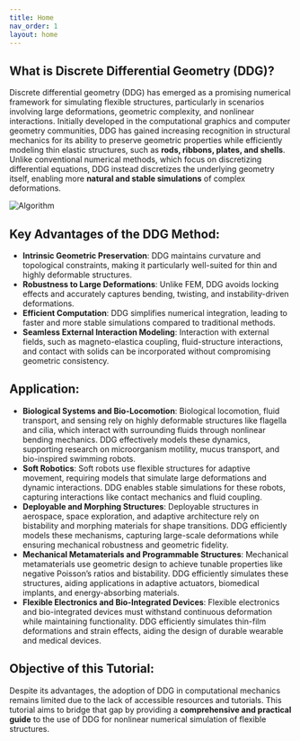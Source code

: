 ```yaml
---
title: Home
nav_order: 1
layout: home
---
```


<!-- <span style="font-family: 'Roboto', sans-serif; font-size: 20px; font-weight: bold;">
Why DDG?
</span> -->

## What is Discrete Differential Geometry (DDG)?

Discrete differential geometry (DDG) has emerged as a promising numerical framework for simulating flexible structures, particularly in scenarios involving large deformations, geometric complexity, and nonlinear interactions. Initially developed in the computational graphics and computer geometry communities, DDG has gained increasing recognition in structural mechanics for its ability to preserve geometric properties while efficiently modeling thin elastic structures, such as **rods, ribbons, plates, and shells**. Unlike conventional numerical methods, which focus on discretizing differential equations, DDG instead discretizes the underlying geometry itself, enabling more **natural and stable simulations** of complex deformations.

![Algorithm](assets/figures/DDG_Application.png)

## Key Advantages of the DDG Method:

- **Intrinsic Geometric Preservation**: DDG maintains curvature and topological constraints, making it particularly well-suited for thin and highly deformable structures.
- **Robustness to Large Deformations**: Unlike FEM, DDG avoids locking effects and accurately captures bending, twisting, and instability-driven deformations.
- **Efficient Computation**: DDG simplifies numerical integration, leading to faster and more stable simulations compared to traditional methods.
- **Seamless External Interaction Modeling**: Interaction with external fields, such as magneto-elastica coupling, fluid-structure interactions, and contact with solids can be incorporated without compromising geometric consistency.

<!-- <span style="font-family: 'Roboto', sans-serif; font-size: 20px; font-weight: bold;">
Application
</span> -->

## Application:
- **Biological Systems and Bio-Locomotion**: Biological locomotion, fluid transport, and sensing rely on highly deformable structures like flagella and cilia, which interact with surrounding fluids through nonlinear bending mechanics. DDG effectively models these dynamics, supporting research on microorganism motility, mucus transport, and bio-inspired swimming robots.
- **Soft Robotics**: Soft robots use flexible structures for adaptive movement, requiring models that simulate large deformations and dynamic interactions. DDG enables stable simulations for these robots, capturing interactions like contact mechanics and fluid coupling.
- **Deployable and Morphing Structures**: Deployable structures in aerospace, space exploration, and adaptive architecture rely on bistability and morphing materials for shape transitions. DDG efficiently models these mechanisms, capturing large-scale deformations while ensuring mechanical robustness and geometric fidelity.
- **Mechanical Metamaterials and Programmable Structures**: Mechanical metamaterials use geometric design to achieve tunable properties like negative Poisson’s ratios and bistability. DDG efficiently simulates these structures, aiding applications in adaptive actuators, biomedical implants, and energy-absorbing materials.
- **Flexible Electronics and Bio-Integrated Devices**: Flexible electronics and bio-integrated devices must withstand continuous deformation while maintaining functionality. DDG efficiently simulates thin-film deformations and strain effects, aiding the design of durable wearable and medical devices.

## Objective of this Tutorial:
Despite its advantages, the adoption of DDG in computational mechanics remains limited due to the lack of accessible resources and tutorials. This tutorial aims to bridge that gap by providing a **comprehensive and practical guide** to the use of DDG for nonlinear numerical simulation of flexible structures.